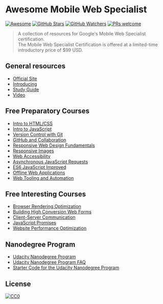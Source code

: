 # Awesome Mobile Web Specialist

[![Awesome](https://cdn.rawgit.com/sindresorhus/awesome/d7305f38d29fed78fa85652e3a63e154dd8e8829/media/badge.svg)](https://github.com/sindresorhus/awesome)
[![GitHub Stars](https://img.shields.io/github/stars/PolymerNinja/awesome-mobile-web-specialist.svg?label=GitHub%20Stars)](https://github.com/PolymerNinja/awesome-mobile-web-specialist)
[![GitHub Watchers](https://img.shields.io/github/watchers/PolymerNinja/awesome-mobile-web-specialist.svg?label=GitHub%20Watchers)](https://github.com/PolymerNinja/awesome-mobile-web-specialist)
[![PRs welcome](https://img.shields.io/badge/PRs-welcome-brightgreen.svg)](https://help.github.com/articles/about-pull-requests/)

> A collection of resources for Google's Mobile Web Specialist certification.  
> The Mobile Web Specialist Certification is offered at a limited-time introductory price of $99 USD.

## General resources

- [Official Site](https://developers.google.com/training/certification/mobile-web-specialist/)
- [Introducing](https://developers.googleblog.com/2017/09/introducing-mobile-web-specialist.html)
- [Study Guide](https://developers.google.com/training/certification/mobile-web-specialist/StudyGuide-MobileWebSpecialist.pdf)
- [Video](https://www.youtube.com/watch?v=MGgr62ZrfdU)

## Free Preparatory Courses

- [Intro to HTML/CSS](https://www.udacity.com/course/intro-to-html-and-css--ud304)
- [Intro to JavaScript](https://www.udacity.com/course/intro-to-javascript--ud803)
- [Version Control with Git](https://www.udacity.com/course/version-control-with-git--ud123)
- [GitHub and Collaboration](https://www.udacity.com/course/github-collaboration--ud456)
- [Responsive Web Design Fundamentals](https://www.udacity.com/course/responsive-web-design-fundamentals--ud893)
- [Responsive Images](https://www.udacity.com/course/responsive-images--ud882)
- [Web Accessibility](https://www.udacity.com/course/web-accessibility--ud891)
- [Asynchronous JavaScript Requests](https://www.udacity.com/course/asynchronous-javascript-requests--ud109)
- [ES6 JavaScript Improved](https://www.udacity.com/course/es6-javascript-improved--ud356)
- [Offline Web Applications](https://www.udacity.com/course/offline-web-applications--ud899)
- [Web Tooling and Automation](https://www.udacity.com/course/web-tooling-automation--ud892)

## Free Interesting Courses

- [Browser Rendering Optimization](https://www.udacity.com/course/browser-rendering-optimization--ud860)
- [Building High Conversion Web Forms](https://www.udacity.com/course/building-high-conversion-web-forms--ud890)
- [Client-Server Communication](https://www.udacity.com/course/client-server-communication--ud897)
- [JavaScript Promises](https://www.udacity.com/course/javascript-promises--ud898)
- [Website Performance Optimization](https://www.udacity.com/course/website-performance-optimization--ud884)

## Nanodegree Program

- [Udacity Nanodegree Program](https://www.udacity.com/course/mobile-web-specialist-nanodegree--nd024)
- [Udacity Nanodegree Program FAQ](https://www.udacity.com/mws/faq)
- [Starter Code for the Udacity Nanodegree Program](https://github.com/udacity/mws-restaurant-stage-1)

## License

[![CC0](http://i.creativecommons.org/p/zero/1.0/88x31.png)](http://creativecommons.org/publicdomain/zero/1.0/)
